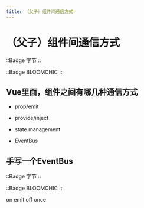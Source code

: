 ```yaml
---
title: （父子）组件间通信方式
---
```


# （父子）组件间通信方式

<div class="flex flex-gap-3">

::Badge
字节
::

::Badge
BLOOMCHIC
::
</div>

## Vue里面，组件之间有哪几种通信方式

- prop/emit

- provide/inject

- state management

- EventBus

## 手写一个EventBus

<div class="flex flex-gap-3">

::Badge
字节
::

::Badge
BLOOMCHIC
::
</div>

on emit off once